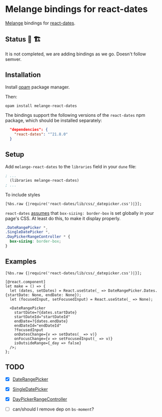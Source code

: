 # Melange bindings for react-dates

[Melange](https://melange.re/) bindings for [react-dates](https://github.com/airbnb/react-dates).

## Status 🚧 🏗

It is not completed, we are adding bindings as we go. Doesn't follow semver.

## Installation

Install [opam](https://opam.ocaml.org/) package manager.

Then:

```sh
opam install melange-react-dates
```

The bindings support the following versions of the `react-dates`
npm package, which should be installed separately:

```json
  "dependencies": {
    "react-dates": "^21.8.0"
  }
```

## Setup

Add `melange-react-dates` to the `libraries` field in your `dune` file:

```clojure
; ...
  (libraries melange-react-dates)
; ...
```

To include styles

```reason
[%bs.raw {|require('react-dates/lib/css/_datepicker.css')|}];
```

`react-dates` [assumes](https://github.com/airbnb/react-dates/issues/798) that `box-sizing: border-box` is set globally in your page's CSS. At least do this, to make it display properly.

```css
.DateRangePicker *,
.SingleDatePicker *,
.DayPickerRangeController * {
  box-sizing: border-box;
}
```

## Examples

```reason
[%bs.raw {|require('react-dates/lib/css/_datepicker.css')|}];

[@react.component]
let make = () => {
  let (dates, setDates) = React.useState(_ => DateRangePicker.Dates.{startDate: None, endDate: None});
  let (focusedInput, setFocusedInput) = React.useState(_ => None);

  <DateRangePicker
    startDate=?{dates.startDate}
    startDateId="startDateId"
    endDate=?{dates.endDate}
    endDateId="endDateId"
    ?focusedInput
    onDatesChange={v => setDates(_ => v)}
    onFocusChange={v => setFocusedInput(_ => v)}
    isOutsideRange={_day => false}
  />;
};
```

## TODO

* [x] [DateRangePicker](https://github.com/airbnb/react-dates#daterangepicker)
* [x] [SingleDatePicker](https://github.com/airbnb/react-dates#singledatepicker)
* [x] [DayPickerRangeController](https://github.com/airbnb/react-dates#daypickerrangecontroller)
* [ ] can/should I remove dep on `bs-moment`?

